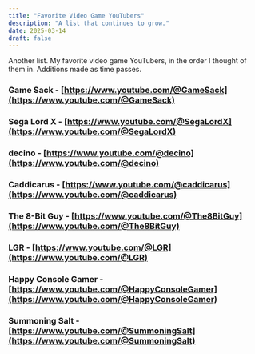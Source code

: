 ```yaml
---
title: "Favorite Video Game YouTubers"
description: "A list that continues to grow."
date: 2025-03-14
draft: false
---
```

Another list. My favorite video game YouTubers, in the order I thought of them in. Additions made as time passes.

### Game Sack - [https://www.youtube.com/@GameSack](https://www.youtube.com/@GameSack)

### Sega Lord X - [https://www.youtube.com/@SegaLordX](https://www.youtube.com/@SegaLordX)

### decino - [https://www.youtube.com/@decino](https://www.youtube.com/@decino)

### Caddicarus - [https://www.youtube.com/@caddicarus](https://www.youtube.com/@caddicarus)

### The 8-Bit Guy - [https://www.youtube.com/@The8BitGuy](https://www.youtube.com/@The8BitGuy)

### LGR - [https://www.youtube.com/@LGR](https://www.youtube.com/@LGR)

### Happy Console Gamer - [https://www.youtube.com/@HappyConsoleGamer](https://www.youtube.com/@HappyConsoleGamer)

### Summoning Salt - [https://www.youtube.com/@SummoningSalt](https://www.youtube.com/@SummoningSalt)
